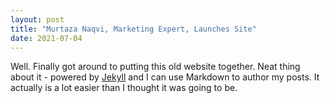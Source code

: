 ```yaml
---
layout: post
title: "Murtaza Naqvi, Marketing Expert, Launches Site"
date: 2021-07-04
---
```


Well. Finally got around to putting this old website together. Neat thing about it - powered by [Jekyll](http://jekyllrb.com) and I can use Markdown to author my posts.
It actually is a lot easier than I thought it was going to be.
